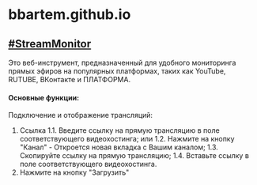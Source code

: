 # bbartem.github.io

## [#StreamMonitor](https://bbartem.github.io/StreamMonitor.html)
Это веб-инструмент, предназначенный для удобного мониторинга прямых эфиров на популярных платформах, таких как YouTube, RUTUBE, ВКонтакте и ПЛАТФОРМА.

#### Основные функции:
Подключение и отображение трансляций:
1. Ссылка
1.1. Введите ссылку на прямую трансляцию в поле соответствующего видеохостинга;
или
1.2. Нажмите на кнопку "Канал" - Откроется новая вкладка с Вашим каналом;
1.3. Скопируйте ссылку на прямую трансляцию;
1.4. Вставьте ссылку в поле соответствующего видеохостинга.
2. Нажмите на кнопку "Загрузить"

